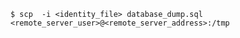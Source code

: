 <!-- usedin: [ _includes/_inlines/Tutorials/common/1970-09-26-manage-backups/1970-09-26-manage-backups_move-your-backup-to-another-serve.md] -->

```
$ scp  -i <identity_file> database_dump.sql <remote_server_user>@<remote_server_address>:/tmp
```
